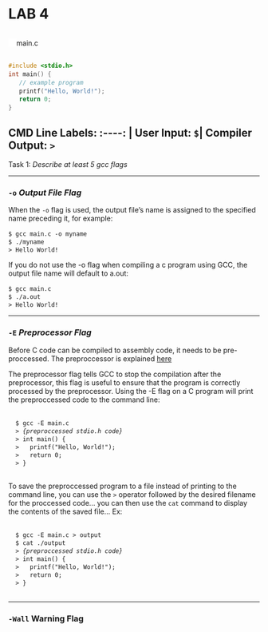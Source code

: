 [TITLE + EXAMPLE]: #

# LAB 4
<div style='display:flex;align-items:center;flex-direction:row;flex-wrap:nowrap;width:500px;'>
   <img src='./file.svg'/>
   <p>main.c</p>
</div>

```c 
#include <stdio.h>
int main() {
   // example program 
   printf("Hello, World!");
   return 0;
}
```

CMD Line Labels:
:----:
| User Input: `$`| 
Compiler Output: `>`
--- 

Task 1: *Describe at least 5 gcc flags*

---
### `-o` *Output File Flag*

   When the `-o` flag is used, the output file’s name is assigned to the specified name preceding it, for example:
   ```
   $ gcc main.c -o myname
   $ ./myname
   > Hello World!
   ```
   If you do not use the -o flag when compiling a c program using GCC, the output file name will default to a.out: 
   ```
   $ gcc main.c
   $ ./a.out
   > Hello World!
   ```
---
### `-E` *Preprocessor Flag*
  
  Before C code can be compiled to assembly code, it needs to be pre-proccessed. The preproccessor is explained [here](https://www.tutorialspoint.com/cprogramming/c_preprocessors.htm)

  The preprocessor flag tells GCC to stop the compilation after the preprocessor, this flag is useful to ensure that the program is correctly processed by the preprocessor. Using the -E flag on a C program will print the preproccessed code to the command line: 
  <pre><code>
  $ gcc -E main.c 
  > <i>{preproccessed stdio.h code}</i>
  > int main() {
  >   printf("Hello, World!");
  >   return 0;
  > }
  </code></pre>
  To save the preproccessed program to a file instead of printing to the command line, you can use the `>` operator followed by the desired filename for the proccessed code... you can then use the `cat` command to display the contents of the saved file... Ex:
  <pre><code>
  $ gcc -E main.c > output
  $ cat ./output
  > <i>{preproccessed stdio.h code}</i>
  > int main() {
  >   printf("Hello, World!");
  >   return 0;
  > }
  </code></pre>
---
### `-Wall` Warning Flag



